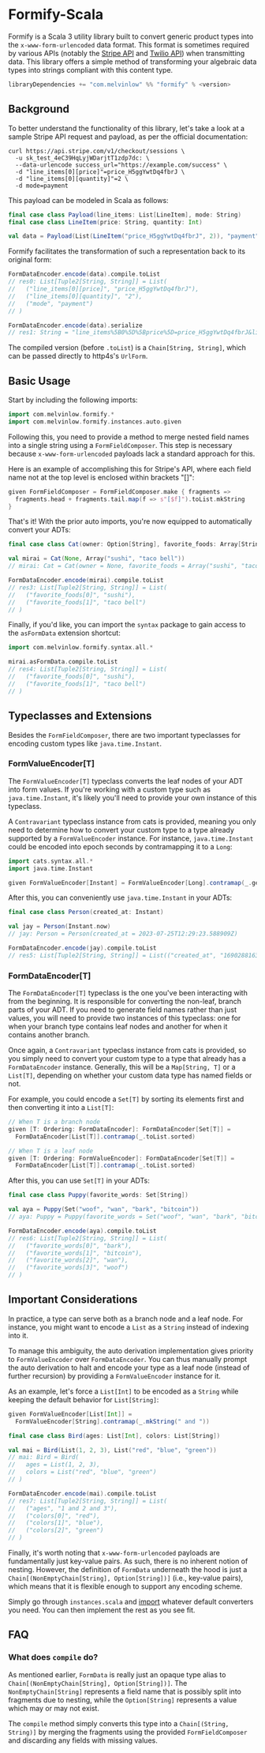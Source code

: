 # Formify-Scala

Formify is a Scala 3 utility library built to convert
generic product types into the `x-www-form-urlencoded` data format.
This format is sometimes required by various APIs (notably
the [Stripe API](https://stripe.com/docs/api)
and [Twilio API](https://www.twilio.com/docs/usage/api))
when transmitting data. This library offers a simple
method of transforming your algebraic data types into strings
compliant with this content type.

```scala
libraryDependencies += "com.melvinlow" %% "formify" % <version>
```

## Background

To better understand the functionality of this library, let's take a look at
a sample Stripe API request and payload, as per the official documentation:

```curl
curl https://api.stripe.com/v1/checkout/sessions \
  -u sk_test_4eC39HqLyjWDarjtT1zdp7dc: \
  --data-urlencode success_url="https://example.com/success" \
  -d "line_items[0][price]"=price_H5ggYwtDq4fbrJ \
  -d "line_items[0][quantity]"=2 \
  -d mode=payment
```

This payload can be modeled in Scala as follows:

```scala
final case class Payload(line_items: List[LineItem], mode: String)
final case class LineItem(price: String, quantity: Int)

val data = Payload(List(LineItem("price_H5ggYwtDq4fbrJ", 2)), "payment")
```

Formify facilitates the transformation of such a representation back to its original form:


```scala
FormDataEncoder.encode(data).compile.toList
// res0: List[Tuple2[String, String]] = List(
//   ("line_items[0][price]", "price_H5ggYwtDq4fbrJ"),
//   ("line_items[0][quantity]", "2"),
//   ("mode", "payment")
// )

FormDataEncoder.encode(data).serialize
// res1: String = "line_items%5B0%5D%5Bprice%5D=price_H5ggYwtDq4fbrJ&line_items%5B0%5D%5Bquantity%5D=2&mode=payment"
```

The compiled version (before `.toList`) is a `Chain[String, String]`,
which can be passed directly to http4s's `UrlForm`.

## Basic Usage

Start by including the following imports:

```scala
import com.melvinlow.formify.*
import com.melvinlow.formify.instances.auto.given
```

Following this, you need to provide a method to merge
nested field names into a single string
using a `FormFieldComposer`. This step is necessary
because `x-www-form-urlencoded` payloads lack a standard approach for this.

Here is an example of accomplishing this for Stripe's API,
where each field name not at the top level is enclosed within brackets "[]":

```scala
given FormFieldComposer = FormFieldComposer.make { fragments =>
  fragments.head + fragments.tail.map(f => s"[$f]").toList.mkString
}
```

That's it! With the prior auto imports, you're now equipped to automatically convert your ADTs:

```scala
final case class Cat(owner: Option[String], favorite_foods: Array[String])

val mirai = Cat(None, Array("sushi", "taco bell"))
// mirai: Cat = Cat(owner = None, favorite_foods = Array("sushi", "taco bell"))

FormDataEncoder.encode(mirai).compile.toList
// res3: List[Tuple2[String, String]] = List(
//   ("favorite_foods[0]", "sushi"),
//   ("favorite_foods[1]", "taco bell")
// )
```

Finally, if you'd like, you can import the `syntax` package to
gain access to the `asFormData` extension shortcut:

```scala
import com.melvinlow.formify.syntax.all.*

mirai.asFormData.compile.toList
// res4: List[Tuple2[String, String]] = List(
//   ("favorite_foods[0]", "sushi"),
//   ("favorite_foods[1]", "taco bell")
// )
```

## Typeclasses and Extensions

Besides the `FormFieldComposer`, there are two important
typeclasses for encoding custom types like `java.time.Instant`.

### FormValueEncoder[T]

The `FormValueEncoder[T]` typeclass converts
the leaf nodes of your ADT into form values. If you're working with
a custom type such as `java.time.Instant`, it's likely you'll
need to provide your own instance of this typeclass.

A `Contravariant` typeclass instance from cats is provided,
meaning you only need to determine how to
convert your custom type to a type already
supported by a `FormValueEncoder` instance. For instance, `java.time.Instant` could be encoded into
epoch seconds by contramapping it to a `Long`:

```scala
import cats.syntax.all.*
import java.time.Instant

given FormValueEncoder[Instant] = FormValueEncoder[Long].contramap(_.getEpochSecond)
```

After this, you can conveniently use `java.time.Instant` in your ADTs:

```scala
final case class Person(created_at: Instant)

val jay = Person(Instant.now)
// jay: Person = Person(created_at = 2023-07-25T12:29:23.588909Z)

FormDataEncoder.encode(jay).compile.toList
// res5: List[Tuple2[String, String]] = List(("created_at", "1690288163"))
```

### FormDataEncoder[T]

The `FormDataEncoder[T]` typeclass is the one you've
been interacting with from the beginning. It is responsible for converting
the non-leaf, branch parts of your ADT. If you need to generate
field names rather than just values, you will need to provide
two instances of this typeclass: one for when your branch type
contains leaf nodes and another for when it contains another branch.

Once again, a `Contravariant` typeclass instance from cats is provided,
so you simply need to convert your custom type to a type that already
has a `FormDataEncoder` instance. Generally, this
will be a `Map[String, T]` or a `List[T]`, depending on whether
your custom data type has named fields or not.

For example, you could encode a `Set[T]` by sorting
its elements first and then converting it into a `List[T]`:

```scala
// When T is a branch node
given [T: Ordering: FormDataEncoder]: FormDataEncoder[Set[T]] =
  FormDataEncoder[List[T]].contramap(_.toList.sorted)

// When T is a leaf node
given [T: Ordering: FormValueEncoder]: FormDataEncoder[Set[T]] =
  FormDataEncoder[List[T]].contramap(_.toList.sorted)
```

After this, you can use `Set[T]` in your ADTs:

```scala
final case class Puppy(favorite_words: Set[String])

val aya = Puppy(Set("woof", "wan", "bark", "bitcoin"))
// aya: Puppy = Puppy(favorite_words = Set("woof", "wan", "bark", "bitcoin"))

FormDataEncoder.encode(aya).compile.toList
// res6: List[Tuple2[String, String]] = List(
//   ("favorite_words[0]", "bark"),
//   ("favorite_words[1]", "bitcoin"),
//   ("favorite_words[2]", "wan"),
//   ("favorite_words[3]", "woof")
// )
```

## Important Considerations

In practice, a type can serve both as a branch node
and a leaf node. For instance, you might
want to encode a `List` as a `String` instead of indexing into it.

To manage this ambiguity, the auto derivation implementation
gives priority to `FormValueEncoder` over `FormDataEncoder`.
You can thus manually prompt the auto derivation to halt and
encode your type as a leaf node (instead of further recursion)
by providing a `FormValueEncoder` instance for it.

As an example, let's force a `List[Int]` to be encoded as a `String`
while keeping the default behavior for `List[String]`:

```scala
given FormValueEncoder[List[Int]] =
  FormValueEncoder[String].contramap(_.mkString(" and "))

final case class Bird(ages: List[Int], colors: List[String])

val mai = Bird(List(1, 2, 3), List("red", "blue", "green"))
// mai: Bird = Bird(
//   ages = List(1, 2, 3),
//   colors = List("red", "blue", "green")
// )

FormDataEncoder.encode(mai).compile.toList
// res7: List[Tuple2[String, String]] = List(
//   ("ages", "1 and 2 and 3"),
//   ("colors[0]", "red"),
//   ("colors[1]", "blue"),
//   ("colors[2]", "green")
// )
```

Finally, it's worth noting that `x-www-form-urlencoded` payloads
are fundamentally just key-value pairs. As such, there
is no inherent notion of nesting. However, the definition
of `FormData` underneath the hood is just
a `Chain[(NonEmptyChain[String], Option[String])]` (i.e., key-value pairs),
which means that it is flexible enough to support any encoding scheme.

Simply go through `instances.scala` and
[import](https://docs.scala-lang.org/scala3/reference/contextual/given-imports.html)
whatever default converters you need. You can then implement
the rest as you see fit.

## FAQ

### What does `compile` do?

As mentioned earlier, `FormData` is really just an opaque type alias to
`Chain[(NonEmptyChain[String], Option[String])]`. The
`NonEmptyChain[String]` represents a field name that is possibly split
into fragments due to nesting, while the `Option[String]` represents a
value which may or may not exist.

The `compile` method simply converts this type into a `Chain[(String, String)]`
by merging the fragments using the provided `FormFieldComposer`
and discarding any fields with missing values.
